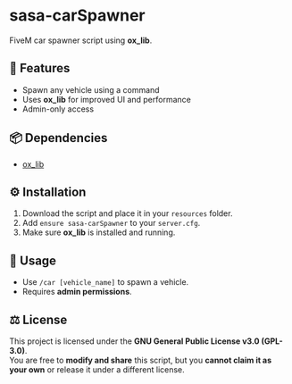 # sasa-carSpawner

FiveM car spawner script using **ox_lib**.

## 🔧 Features
- Spawn any vehicle using a command  
- Uses **ox_lib** for improved UI and performance  
- Admin-only access  

## 📦 Dependencies
- [ox_lib](https://github.com/overextended/ox_lib)  

## ⚙️ Installation
1. Download the script and place it in your `resources` folder.  
2. Add `ensure sasa-carSpawner` to your `server.cfg`.  
3. Make sure **ox_lib** is installed and running.  

## 📜 Usage
- Use `/car [vehicle_name]` to spawn a vehicle.  
- Requires **admin permissions**.  

## ⚖️ License
This project is licensed under the **GNU General Public License v3.0 (GPL-3.0)**.  
You are free to **modify and share** this script, but you **cannot claim it as your own** or release it under a different license.  